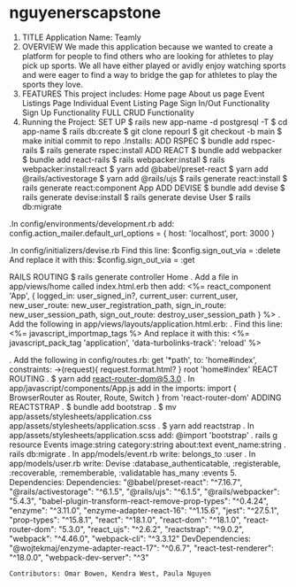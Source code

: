 # nguyenerscapstone

1. TITLE
Application Name: Teamly
2. OVERVIEW
We made this application because we wanted to create a platform for people to find others who are looking for athletes to play pick up sports. We all have either played or avidly enjoy watching sports and were eager to find a way to bridge the gap for athletes to play the sports they love.
3. FEATURES
This project includes:
Home page
About us page
Event Listings Page
Individual Event Listing Page
Sign In/Out Functionality
Sign Up Functionality
FULL CRUD Functionality
4. Running the Project:
SET UP
$ rails new app-name -d postgresql -T
$ cd app-name
$ rails db:create
$ git clone repourl
$ git checkout -b main
$ make initial commit to repo
.Installs:
ADD RSPEC
$ bundle add rspec-rails
$ rails generate rspec:install
ADD REACT
$ bundle add webpacker
$ bundle add react-rails
$ rails webpacker:install
$ rails webpacker:install:react
$ yarn add @babel/preset-react
$ yarn add @rails/activestorage
$ yarn add @rails/ujs
$ rails generate react:install
$ rails generate react:component App
ADD DEVISE
$ bundle add devise
$ rails generate devise:install
$ rails generate devise User
$ rails db:migrate

.In config/environments/development.rb add:
config.action_mailer.default_url_options = { host: 'localhost', port: 3000 }

.In config/initializers/devise.rb
 Find this line:
$config.sign_out_via = :delete
 	And replace it with this:  $config.sign_out_via = :get

RAILS ROUTING
$ rails generate controller Home
. Add a file in app/views/home called index.html.erb then add:
<%= react_component 'App', {
  logged_in: user_signed_in?,
  current_user: current_user,
  new_user_route: new_user_registration_path,
  sign_in_route: new_user_session_path,
  sign_out_route: destroy_user_session_path
} %>
. Add the following in app/views/layouts/application.html.erb:
. Find this line:
<%= javascript_importmap_tags %>
And replace it with this:
<%= javascript_pack_tag 'application', 'data-turbolinks-track': 'reload' %>

. Add the following in config/routes.rb:
get '*path', to: 'home#index', constraints: ->(request){ request.format.html? }
root 'home#index'
REACT ROUTING
. $ yarn add react-router-dom@5.3.0
. In app/javascript/components/App.js add in the imports:
import {  BrowserRouter as  Router,  Route, Switch } from 'react-router-dom'
ADDING REACTSTRAP
. $ bundle add bootstrap
. $ mv app/assets/stylesheets/application.css app/assets/stylesheets/application.scss
. $ yarn add reactstrap
. In app/assets/stylesheets/application.scss add:
@import 'bootstrap'
. rails g resource Events image:string category:string about:text event_name:string
. rails db:migrate
. In app/models/event.rb write:
belongs_to :user
. In app/models/user.rb write:
Devise :database_authenticatable, :registerable, :recoverable, :rememberable, :validatable
has_many :events
5. Dependencies:
    Dependencies:
    "@babel/preset-react": "^7.16.7",
    "@rails/activestorage": "^6.1.5",
    "@rails/ujs": "^6.1.5",
    "@rails/webpacker": "5.4.3",
    "babel-plugin-transform-react-remove-prop-types": "^0.4.24",
    "enzyme": "^3.11.0",
    "enzyme-adapter-react-16": "^1.15.6",
    "jest": "^27.5.1",
    "prop-types": "^15.8.1",
    "react": "^18.1.0",
    "react-dom": "^18.1.0",
    "react-router-dom": "5.3.0",
    "react_ujs": "^2.6.2",
    "reactstrap": "^9.0.2",
    "webpack": "^4.46.0",
    "webpack-cli": "^3.3.12"
    DevDependencies:
    "@wojtekmaj/enzyme-adapter-react-17": "^0.6.7",
    "react-test-renderer": "^18.0.0",
    "webpack-dev-server": "^3"

	Contributors: Omar Bowen, Kendra West, Paula Nguyen

